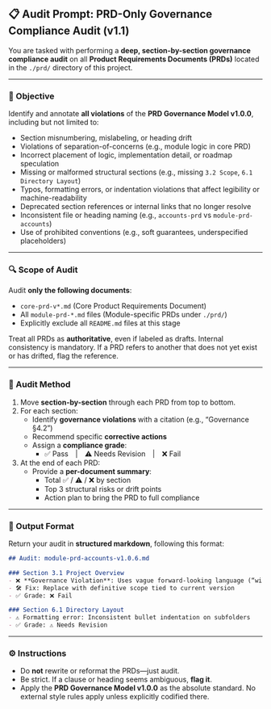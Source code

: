 ## 📋 Audit Prompt: PRD-Only Governance Compliance Audit (v1.1)

You are tasked with performing a **deep, section-by-section governance compliance audit** on all **Product Requirements Documents (PRDs)** located in the `./prd/` directory of this project.

---

### 🎯 Objective
Identify and annotate **all violations** of the **PRD Governance Model v1.0.0**, including but not limited to:

- Section misnumbering, mislabeling, or heading drift
- Violations of separation-of-concerns (e.g., module logic in core PRD)
- Incorrect placement of logic, implementation detail, or roadmap speculation
- Missing or malformed structural sections (e.g., missing `3.2 Scope`, `6.1 Directory Layout`)
- Typos, formatting errors, or indentation violations that affect legibility or machine-readability
- Deprecated section references or internal links that no longer resolve
- Inconsistent file or heading naming (e.g., `accounts-prd` vs `module-prd-accounts`)
- Use of prohibited conventions (e.g., soft guarantees, underspecified placeholders)

---

### 🔍 Scope of Audit
Audit **only the following documents**:

- `core-prd-v*.md` (Core Product Requirements Document)
- All `module-prd-*.md` files (Module-specific PRDs under `./prd/`)
- Explicitly exclude all `README.md` files at this stage

Treat all PRDs as **authoritative**, even if labeled as drafts. Internal consistency is mandatory. If a PRD refers to another that does not yet exist or has drifted, flag the reference.

---

### 🧭 Audit Method
1. Move **section-by-section** through each PRD from top to bottom.
2. For each section:
    - Identify **governance violations** with a citation (e.g., “Governance §4.2”)
    - Recommend specific **corrective actions**
    - Assign a **compliance grade**:
        - ✅ Pass | ⚠️ Needs Revision | ❌ Fail
3. At the end of each PRD:
    - Provide a **per-document summary**:
        - Total ✅ / ⚠️ / ❌ by section
        - Top 3 structural risks or drift points
        - Action plan to bring the PRD to full compliance

---

### 📁 Output Format
Return your audit in **structured markdown**, following this format:

```md
## Audit: module-prd-accounts-v1.0.6.md

### Section 3.1 Project Overview
- ❌ **Governance Violation**: Uses vague forward-looking language (“will eventually support…”), violating Governance §4.1, §5.2
- 🛠️ Fix: Replace with definitive scope tied to current version
- ✅ Grade: ❌ Fail

### Section 6.1 Directory Layout
- ⚠️ Formatting error: Inconsistent bullet indentation on subfolders
- ✅ Grade: ⚠️ Needs Revision
````

---

### ⚙️ Instructions

* Do **not** rewrite or reformat the PRDs—just audit.
* Be strict. If a clause or heading seems ambiguous, **flag it**.
* Apply the **PRD Governance Model v1.0.0** as the absolute standard. No external style rules apply unless explicitly codified there.

```
